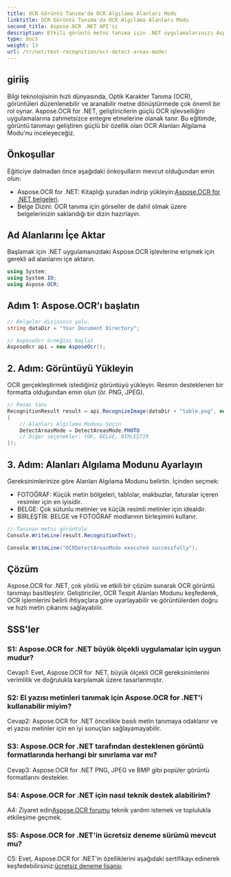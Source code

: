 ```yaml
---
title: OCR Görüntü Tanıma'da OCR Algılama Alanları Modu
linktitle: OCR Görüntü Tanıma'da OCR Algılama Alanları Modu
second_title: Aspose.OCR .NET API'si
description: Etkili görüntü metni tanıma için .NET uygulamalarınızı Aspose.OCR ile geliştirin. Kesin sonuçlar için OCR Tespit Alanları Modunu keşfedin.
type: docs
weight: 13
url: /tr/net/text-recognition/ocr-detect-areas-mode/
---
```

## giriiş

Bilgi teknolojisinin hızlı dünyasında, Optik Karakter Tanıma (OCR), görüntüleri düzenlenebilir ve aranabilir metne dönüştürmede çok önemli bir rol oynar. Aspose.OCR for .NET, geliştiricilerin güçlü OCR işlevselliğini uygulamalarına zahmetsizce entegre etmelerine olanak tanır. Bu eğitimde, görüntü tanımayı geliştiren güçlü bir özellik olan OCR Alanları Algılama Modu'nu inceleyeceğiz.

## Önkoşullar

Eğiticiye dalmadan önce aşağıdaki önkoşulların mevcut olduğundan emin olun:

-  Aspose.OCR for .NET: Kitaplığı şuradan indirip yükleyin:[Aspose.OCR for .NET belgeleri](https://reference.aspose.com/ocr/net/).
- Belge Dizini: OCR tanıma için görseller de dahil olmak üzere belgelerinizin saklandığı bir dizin hazırlayın.

## Ad Alanlarını İçe Aktar

Başlamak için .NET uygulamanızdaki Aspose.OCR işlevlerine erişmek için gerekli ad alanlarını içe aktarın.

```csharp
using System;
using System.IO;
using Aspose.OCR;
```

## Adım 1: Aspose.OCR'ı başlatın

```csharp
// Belgeler dizininin yolu.
string dataDir = "Your Document Directory";

// AsposeOcr örneğini başlat
AsposeOcr api = new AsposeOcr();
```

## 2. Adım: Görüntüyü Yükleyin

OCR gerçekleştirmek istediğiniz görüntüyü yükleyin. Resmin desteklenen bir formatta olduğundan emin olun (ör. PNG, JPEG).

```csharp
// Resmi tanı
RecognitionResult result = api.RecognizeImage(dataDir + "table.png", new RecognitionSettings
{
    // Alanları Algılama Modunu Seçin
    DetectAreasMode = DetectAreasMode.PHOTO
    // Diğer seçenekler: YOK, BELGE, BİRLEŞTİR
});
```

## 3. Adım: Alanları Algılama Modunu Ayarlayın

Gereksinimlerinize göre Alanları Algılama Modunu belirtin. İçinden seçmek:
- FOTOĞRAF: Küçük metin bölgeleri, tablolar, makbuzlar, faturalar içeren resimler için en iyisidir.
- BELGE: Çok sütunlu metinler ve küçük resimli metinler için idealdir.
- BİRLEŞTİR: BELGE ve FOTOĞRAF modlarının birleşimini kullanır.

```csharp
// Tanınan metni görüntüle
Console.WriteLine(result.RecognitionText);

Console.WriteLine("OCRDetectAreasMode executed successfully");
```

## Çözüm

Aspose.OCR for .NET, çok yönlü ve etkili bir çözüm sunarak OCR görüntü tanımayı basitleştirir. Geliştiriciler, OCR Tespit Alanları Modunu keşfederek, OCR işlemlerini belirli ihtiyaçlara göre uyarlayabilir ve görüntülerden doğru ve hızlı metin çıkarımı sağlayabilir.

## SSS'ler

### S1: Aspose.OCR for .NET büyük ölçekli uygulamalar için uygun mudur?

Cevap1: Evet, Aspose.OCR for .NET, büyük ölçekli OCR gereksinimlerini verimlilik ve doğrulukla karşılamak üzere tasarlanmıştır.

### S2: El yazısı metinleri tanımak için Aspose.OCR for .NET'i kullanabilir miyim?

Cevap2: Aspose.OCR for .NET öncelikle basılı metin tanımaya odaklanır ve el yazısı metinler için en iyi sonuçları sağlayamayabilir.

### S3: Aspose.OCR for .NET tarafından desteklenen görüntü formatlarında herhangi bir sınırlama var mı?

Cevap3: Aspose.OCR for .NET PNG, JPEG ve BMP gibi popüler görüntü formatlarını destekler.

### S4: Aspose.OCR for .NET için nasıl teknik destek alabilirim?

 A4: Ziyaret edin[Aspose.OCR forumu](https://forum.aspose.com/c/ocr/16) teknik yardım istemek ve toplulukla etkileşime geçmek.

### S5: Aspose.OCR for .NET'in ücretsiz deneme sürümü mevcut mu?

 C5: Evet, Aspose.OCR for .NET'in özelliklerini aşağıdaki sertifikayı edinerek keşfedebilirsiniz:[ücretsiz deneme lisansı](https://releases.aspose.com/).